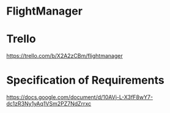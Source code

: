 # FlightManager

# Trello
https://trello.com/b/X2A2zCBm/flightmanager

# Specification of Requirements
https://docs.google.com/document/d/10AVj-L-X3fF8wY7-dc1zR3Ny1yAq1VSm2PZ7NdZrrxc
